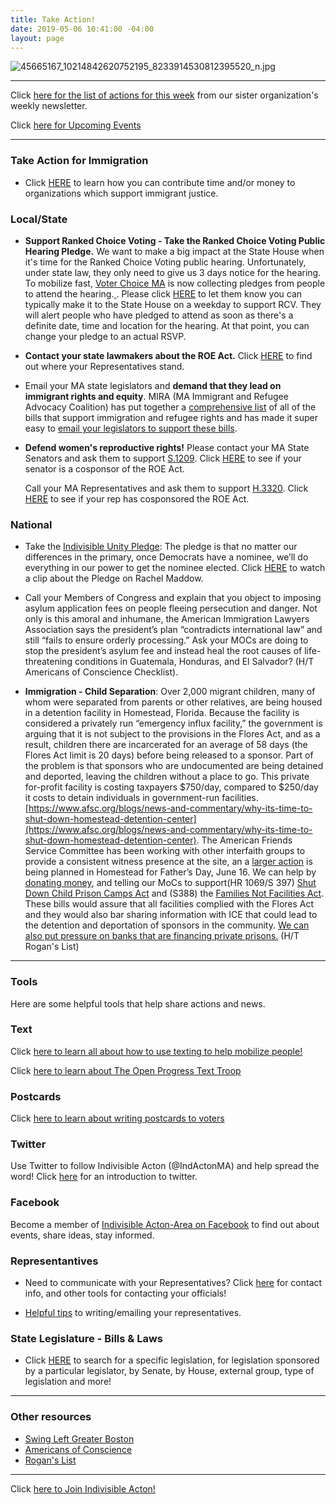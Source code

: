```yaml
---
title: Take Action!
date: 2019-05-06 10:41:00 -04:00
layout: page
---
```


![45665167_10214842620752195_8233914530812395520_n.jpg](/uploads/45665167_10214842620752195_8233914530812395520_n.jpg)

---

Click [here for the list of actions for this week](https://docs.google.com/document/d/1c9noDp4crDN3kzDnXp6owDDsxNlR2XBBRXVmY0e4UxQ/edit?ts=5a5e9634) from our sister organization's weekly newsletter.

Click [here for Upcoming Events](http://www.indivisibleacton.org/events/upcoming-events.html)

---

### Take Action for Immigration

* Click [HERE](http://www.indivisibleacton.org/events/support-immigrant-justice.html) to learn how you can contribute time and/or money to organizations which support immigrant justice.

### Local/State

* **Support Ranked Choice Voting - Take the Ranked Choice Voting Public Hearing Pledge.** We want to make a big impact at the State House when it's time for the Ranked Choice Voting public hearing. Unfortunately, under state law, they only need to give us 3 days notice for the hearing. To mobilize fast, [Voter Choice MA](https://u1584542.ct.sendgrid.net/mpss/c/DwE/ni0YAA/t.2rz/_kZsxCUeRUe-S5X2e7jKfQ/h13/eAc2-2B5JiIBe4Rx1zyL0vRFZ-2BCAy5NzuyrMQ4Uat-2FTWSv9St6JZSxWQsg1QARQ9n3kgJ8DWf38uwiC6mfIgGNW-2BQw1jHYaJaqz1nKHYmr862F9vzhSxZK81aZUfHbvwo8NHeDeAznLWTywufkiJg06Gyg-2FuE7Y3QU9CGwbU-2BtCF1DfnmX2Pz7KeDwYRM1J7wyc6-2BwzzpmnPjDsEIi3ZSuws1b31QE62dR7K5kfQNzfG84aqmRc89wA6LkSJS8U7RMJte132fcUM3o-2BxEUWYktwg5h5rjDZPhS1e6LivNM25E6TehZ5WpLHxqCnMD4W8DX5qcGK-2FXXjpV4wmFP34medyY3oY-2FIQdS-2BhD9lcVk6qvT-2BNLAeyTBy1FGWVqRK2tsqWNTIKviNqu3jsCR5Zp6LJw-3D-3D) is now collecting pledges from people to attend the hearing.[ ](https://u1584542.ct.sendgrid.net/mpss/c/DwE/ni0YAA/t.2rz/_kZsxCUeRUe-S5X2e7jKfQ/h14/eAc2-2B5JiIBe4Rx1zyL0vRFZ-2BCAy5NzuyrMQ4Uat-2FTWSv9St6JZSxWQsg1QARQ9n3kgJ8DWf38uwiC6mfIgGNW-2BQw1jHYaJaqz1nKHYmr861UXI1A84E5Y1gn6bu9NCQijyW3FZgroCCi5kmCfXd9lNJVM1LBJd-2F2VU-2F-2BsNxlaPs3ux7EZH0alx8gQwiVo4n4ys5gurBlHnQuhB7QJQ7YkOatmWrCkr2juGCeGfR-2FO6MPjR4I06xLzoOpgRV8aJ56eUiLUtnvPFxBkWAAXs9oYgs9EiQO3Gnf66ShdFy3fraxWsrP26vrxjtxAJ-2FHCN6O7Pvvk-2BMpB966fF1PmxI1A3c2bjJbB7wHrUZPQcTJmUvKhE5dtAbRZT6lpzv9qLlU7AWGiwWdI60F6eXBSjjkcA-3D-3D).  Please click [HERE](https://u1584542.ct.sendgrid.net/mpss/c/DwE/ni0YAA/t.2rz/_kZsxCUeRUe-S5X2e7jKfQ/h15/eAc2-2B5JiIBe4Rx1zyL0vRFZ-2BCAy5NzuyrMQ4Uat-2FTWSv9St6JZSxWQsg1QARQ9n3kgJ8DWf38uwiC6mfIgGNW-2BQw1jHYaJaqz1nKHYmr860zAAsGvtpz8Mv8dohhEWQKFlc25tCWaiJEve75l44xwt-2FQYQPvf4fK-2B8O0dFkJqyeLSOJdhZe-2BWl5uZuJWl7jQShUWOh12yG-2Fz0YWaVPzG0GaPWEQqx45AOpVCl9w7bdTelXQ9Ovt69tlEwL0Rub-2FJ-2FKBeT3RZUkbiRl-2BfCWPicaeACJMGJqU2Yo7OwKYiOHGV2q25NAsPXNEfwbkeXDGlPOV8jLEBw3CpHwKqIWE26I1b0OaZI05HFqYd7UQyYNOX3HBbQspzY-2FIlo-2F3qhFH5gnuDcXAE3H9nMFy9UEozJQ-3D-3D) to let them know you can typically make it to the State House on a weekday to support RCV. They will alert people who have pledged to attend as soon as there's a definite date, time and location for the hearing. At that point, you can change your pledge to an actual RSVP.

* **Contact your state lawmakers about the ROE Act.** Click [HERE](https://www.plannedparenthoodaction.org/planned-parenthood-advocacy-fund-massachusetts-inc/issues/roe-act/roe-act-cosponsors?fbclid=IwAR3q0MsBefpFWEW9kq8vl7sAzzeRyE0iTAZDauZjxpP9ocIvGDyvEDc_CLQ) to find out where your Representatives stand.

* Email your MA state legislators and **demand that they lead on immigrant rights and equity**. MIRA (MA Immigrant and Refugee Advocacy Coalition) has put together a [comprehensive list](https://mailchi.mp/miracoalition/action-alert-lets-build-momentum-for-our-2019-priority-bills?e=baa65bb0e1&link_id=16&can_id=9a7cc198611ac2a74f284fdda8e14f7e) of all of the bills that support immigration and refugee rights and has made it super easy to [email your legislators to support these bills](https://p2a.co/96apnIc?link_id=17&can_id=9a7cc198611ac2a74f284fdda8e14f7e).


* **Defend women's reproductive rights!** Please contact your MA State Senators and ask them to support [S.1209](https://malegislature.gov/Bills/191/SD109).  Click [HERE](https://www.plannedparenthoodaction.org/planned-parenthood-advocacy-fund-massachusetts-inc/issues/roe-act/roe-act-cosponsors) to see if your senator is a cosponsor of the ROE Act.

  Call your MA Representatives and ask them to support [H.3320](https://malegislature.gov/Bills/191/H3320).  Click [HERE](https://www.plannedparenthoodaction.org/planned-parenthood-advocacy-fund-massachusetts-inc/issues/roe-act/roe-act-cosponsors#house) to see if your rep has cosponsored the ROE Act.

### National

* Take the [Indivisible Unity Pledge](http://pledge.indivisible.org): The pledge is that no matter our differences in the primary, once Democrats have a nominee, we’ll do everything in our power to get the nominee elected.  Click [HERE](https://www.youtube.com/watch?v=HojK7c7X3WE&link_id=18&can_id=9a7cc198611ac2a74f284fdda8e14f7e&source=email-2019-5-7-indivisible-acton-weekly-newsletter&email_referrer=email_540613&email_subject=2019-5-7-indivisible-acton-weekly-newsletter) to watch a clip about the Pledge on Rachel Maddow.


* Call your Members of Congress and explain that you object to imposing asylum application fees on people fleeing persecution and danger. Not only is this amoral and inhumane, the American Immigration Lawyers Association says the president’s plan “contradicts international law” and still “fails to ensure orderly processing.” Ask your MOCs are doing to stop the president’s asylum fee and instead heal the root causes of life-threatening conditions in Guatemala, Honduras, and El Salvador? (H/T Americans of Conscience Checklist).  

* **Immigration - Child Separation**:   Over 2,000 migrant children, many of whom were separated from parents or other relatives, are being housed in a detention facility in Homestead, Florida.  Because the facility is considered a privately run “emergency influx facility,” the government is arguing that it is not subject to the provisions in the Flores Act, and as a result, children there are incarcerated for an average of 58 days (the Flores Act limit is 20 days) before being released to a sponsor. Part of the problem is that sponsors who are undocumented are being detained and deported, leaving the children without a place to go. This private for-profit facility is costing taxpayers $750/day, compared to $250/day it costs to detain individuals in government-run facilities. [https://www.afsc.org/blogs/news-and-commentary/why-its-time-to-shut-down-homestead-detention-center](https://www.afsc.org/blogs/news-and-commentary/why-its-time-to-shut-down-homestead-detention-center). The American Friends Service Committee has been working with other interfaith groups to provide a consistent witness presence at the site, an a [larger action](https://migrantjustice.afsc.org/) is being planned in Homestead for Father’s Day, June 16.  We can help by [donating money](https://www.gofundme.com/witness-tornillo-homestead?fbclid=IwAR18JFq_n9Xa16N6REQqsYk6o6sfI3rooJorD8-xeYgCjeOhNcDb20j5ev0), and telling our MoCs to support(HR 1069/S 397) [Shut Down Child Prison Camps Act](https://www.congress.gov/bill/116th-congress/house-bill/1069) and (S388) the [Families Not Facilities Act](https://www.congress.gov/bill/116th-congress/senate-bill/388?q=%7B%22search%22%3A%5B%22S388%22%5D%7D&s=5&r=1).  These bills would assure that all facilities complied with the Flores Act and they would also bar sharing information with ICE that could lead to the detention and deportation of sponsors in the community.  [We can also put pressure on banks that are financing private prisons.](https://www.miamiherald.com/news/local/immigration/article230326379.html?fbclid=IwAR13fQmVWSd8Q09dJVNaRxEfdEwjSv1UPoA_9NspW5ZYTHIBuTSy7PLu12w)  (H/T Rogan's List)


---

### Tools

Here are some helpful tools that help share actions and news.

### Text

Click [here to learn all about how to use texting to help mobilize people!](https://docs.google.com/document/d/1PvjgTv0y5wthNdlEJeMkg6K3hE4HOoeRAgTfFO2PSQM)

Click [here to learn about The Open Progress Text Troop](https://www.openprogress.com/text-troop)

### Postcards

Click [here to learn about writing postcards to voters](http://www.postcardstovoters.org)

### Twitter

Use Twitter to follow Indivisible Acton (@IndActonMA) and help spread the word!  Click [here](https://drive.google.com/file/d/0BwLIGG6Uwnr_Y0h2a3EwS0hiWTF6dHNkLXR1OUZMOGhibHpr/view) for an  introduction to twitter.

### Facebook

Become a member of [Indivisible Acton-Area on Facebook](https://www.facebook.com/groups/indivisibleacton) to find out about events, share ideas, stay informed.

### Representantives

* Need to communicate with your Representatives?  Click [here](http://www.indivisibleacton.org/2018-ma-state-primary.html) for contact info, and other tools for contacting your officials!

* [Helpful tips](https://docs.google.com/document/d/1vKG49nreg_Y2_xr2dzYfwcPF4KOFvGRoX6caxWKrMUQ/)  to writing/emailing your representatives.

### State Legislature - Bills & Laws

* Click [HERE](https://malegislature.gov/Bills/Search) to search for a specific legislation, for legislation sponsored by a particular legislator, by Senate, by House, external group, type of legislation and more!

---

### Other resources

* [Swing Left Greater Boston](https://swingleftboston.org)  
* [Americans of Conscience](https://americansofconscience.com)  
* [Rogan's List](http://roganslist.blogspot.com)

---

Click [here to Join Indivisible Acton!](https://actionnetwork.org/forms/join-indivisible-acton?source=direct_link&referrer=group-indivisible-acton)